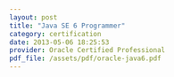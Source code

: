 ```yaml
---
layout: post
title: "Java SE 6 Programmer"
category: certification
date: 2013-05-06 18:25:53
provider: Oracle Certified Professional
pdf_file: /assets/pdf/oracle-java6.pdf
---
```

